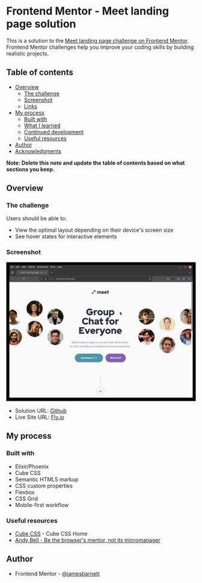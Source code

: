 # Frontend Mentor - Meet landing page solution

This is a solution to the [Meet landing page challenge on Frontend Mentor](https://www.frontendmentor.io/challenges/meet-landing-page-rbTDS6OUR). Frontend Mentor challenges help you improve your coding skills by building realistic projects.

## Table of contents

- [Overview](#overview)
  - [The challenge](#the-challenge)
  - [Screenshot](#screenshot)
  - [Links](#links)
- [My process](#my-process)
  - [Built with](#built-with)
  - [What I learned](#what-i-learned)
  - [Continued development](#continued-development)
  - [Useful resources](#useful-resources)
- [Author](#author)
- [Acknowledgments](#acknowledgments)

**Note: Delete this note and update the table of contents based on what sections you keep.**

## Overview

### The challenge

Users should be able to:

- View the optimal layout depending on their device's screen size
- See hover states for interactive elements

### Screenshot

![](./screenshot.jpg)

- Solution URL: [Github](https://github.com/jamesbarnettt/mlp_phx_fm)
- Live Site URL: [Fly.io](https://mlp-phx-fm.fly.dev/)

## My process

### Built with

- Elixir/Phoenix
- Cube CSS
- Semantic HTML5 markup
- CSS custom properties
- Flexbox
- CSS Grid
- Mobile-first workflow

### Useful resources

- [Cube CSS](https://cube.fyi/) - Cube CSS Home
- [Andy Bell - Be the browser's mentor, not its micromanager](https://www.youtube.com/watch?v=5uhIiI9Ld5M)

## Author

- Frontend Mentor - [@jamesbarnett](https://www.frontendmentor.io/profile/jamesbarnett)

